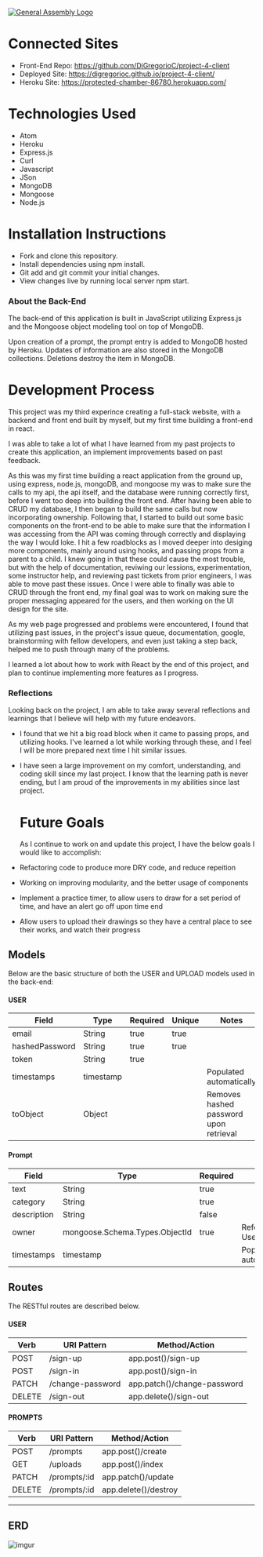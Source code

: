 [![General Assembly Logo](https://camo.githubusercontent.com/1a91b05b8f4d44b5bbfb83abac2b0996d8e26c92/687474703a2f2f692e696d6775722e636f6d2f6b6538555354712e706e67)](https://generalassemb.ly/education/web-development-immersive)

# Connected Sites

-   Front-End Repo: <https://github.com/DiGregorioC/project-4-client>
-   Deployed Site: <https://digregorioc.github.io/project-4-client/>
-   Heroku Site: <https://protected-chamber-86780.herokuapp.com/>

# Technologies Used

-   Atom
-   Heroku
-   Express.js
-   Curl
-   Javascript
-   JSon
-   MongoDB
-   Mongoose
-   Node.js

# Installation Instructions

-   Fork and clone this repository.
-   Install dependencies using npm install.
-   Git add and git commit your initial changes.
-   View changes live by running local server npm start.

### About the Back-End

The back-end of this application is built in JavaScript utilizing Express.js and the Mongoose object modeling tool on top of MongoDB.

Upon creation of a prompt, the prompt entry is added to MongoDB hosted by Heroku. Updates of information are also stored in the MongoDB collections. Deletions destroy the item in MongoDB.

# Development Process

  This project was my third experince creating a full-stack website, with a backend and front end built by myself, but my first time building a front-end in react.

  I was able to take a lot of what I have learned from my past projects to create this application, an implement improvements based on past feedback.

  As this was my first time building a react application from the ground up, using express, node.js, mongoDB, and mongoose my was to make sure the calls to my api, the api itself, and the database were running correctly first, before I went too deep into building the front end. After having been able to CRUD my database, I then began to build the same calls but now incorporating ownership. Following that, I started to build out some basic components on the front-end to be able to make sure that the information I was accessing from the API was coming through correctly and displaying the way I would loke. I hit a few roadblocks as I moved deeper into desiging more components, mainly around using hooks, and passing props from a parent to a child. I knew going in
  that these could cause the most trouble, but with the help of documentation, reviwing our lessions, experimentation, some instructor help, and reviewing
  past tickets from prior engineers, I was able to move past these issues. Once I were able to finally was able to CRUD through the front end, my final goal was to work on making sure the proper messaging appeared for the users, and then working on the UI design for the site.

  As my web page progressed and problems were encountered, I found that utilizing past issues, in the project's issue queue, documentation, google, brainstorming with fellow developers, and even just taking a step back, helped me to push through many of the problems.

  I learned a lot about how to work with React by the end of this project, and plan to continue implementing more features as I progress.

### Reflections

  Looking back on the project, I am able to take away several reflections and learnings that I believe will help  with my future endeavors.

-   I found that we hit a big road block when it came to passing props, and utilizing hooks. I've learned a lot while working through these, and I feel I will be more prepared next time I hit similar issues.

-   I have seen a large improvement on my comfort, understanding, and coding skill since my last project. I know that the learning path is never ending, but I am proud of the improvements in my abilities since last project.

    # Future Goals

     As I continue to work on and update this project, I have the below goals I would like to accomplish:

-   Refactoring code to produce more DRY code, and reduce repeition
-   Working on improving modularity, and the better usage of components
-   Implement a practice timer, to allow users to draw for a set period of   time, and have an alert go off upon time end
-   Allow users to upload their drawings so they have a central place to see their works, and watch their progress

Models
------
Below are the basic structure of both the USER and UPLOAD models used in the back-end:

#### USER
| Field          | Type      | Required | Unique | Notes                                  |
|----------------|-----------|----------|--------|----------------------------------------|
| email          | String    | true     | true   |                                        |
| hashedPassword | String    | true     | true   |                                        |
| token          | String    | true     |        |                                        |
| timestamps     | timestamp |          |        | Populated automatically                |
| toObject       | Object    |          |        | Removes hashed password upon retrieval |

#### Prompt
| Field       | Type                           | Required | Notes                   |
|-------------|--------------------------------|----------|-------------------------|
| text        | String                         | true    |                         |
| category         | String                    | true     |                         |
| description | String                         | false    |                         |
| owner       | mongoose.Schema.Types.ObjectId | true     | References User         |
| timestamps  | timestamp                      |          | Populated automatically |

Routes
------
The RESTful routes are described below.
#### USER
| Verb   | URI Pattern      | Method/Action               |
|--------|------------------|-----------------------------|
| POST   | /sign-up         | app.post()/sign-up          |
| POST   | /sign-in         | app.post()/sign-in          |
| PATCH  | /change-password | app.patch()/change-password |
| DELETE | /sign-out        | app.delete()/sign-out       |

#### PROMPTS
| Verb   | URI Pattern      | Method/Action               |
|--------|------------------|-----------------------------|
| POST   | /prompts         | app.post()/create           |
| GET    | /uploads         | app.post()/index            |
| PATCH  | /prompts/:id     | app.patch()/update          |
| DELETE | /prompts/:id     | app.delete()/destroy        |

----

 ## ERD

 ![imgur](https://i.imgur.com/NGjXpDX.png)
